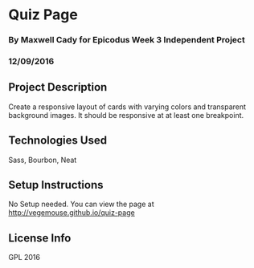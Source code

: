 # Quiz Page

### By Maxwell Cady for Epicodus Week 3 Independent Project

### 12/09/2016

## Project Description

Create a responsive layout of cards with varying colors and transparent background images. It should be responsive at at least one breakpoint.

## Technologies Used

Sass, Bourbon, Neat

## Setup Instructions

No Setup needed. You can view the page at http://vegemouse.github.io/quiz-page

## License Info

GPL 2016
